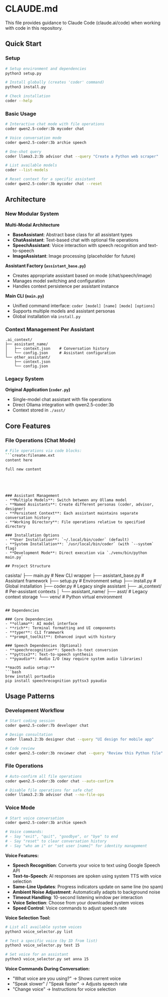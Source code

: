 # CLAUDE.md

This file provides guidance to Claude Code (claude.ai/code) when working with code in this repository.

## Quick Start

### Setup
```bash
# Setup environment and dependencies
python3 setup.py

# Install globally (creates 'coder' command)
python3 install.py

# Check installation
coder --help
```

### Basic Usage
```bash
# Interactive chat mode with file operations
coder qwen2.5-coder:3b mycoder chat

# Voice conversation mode
coder qwen2.5-coder:3b archie speech

# One-shot query
coder llama3.2:3b advisor chat --query "Create a Python web scraper"

# List available models
coder --list-models

# Reset context for a specific assistant
coder qwen2.5-coder:3b mycoder chat --reset
```

## Architecture

### New Modular System

**Multi-Modal Architecture**
- **BaseAssistant**: Abstract base class for all assistant types
- **ChatAssistant**: Text-based chat with optional file operations
- **SpeechAssistant**: Voice interaction with speech recognition and text-to-speech
- **ImageAssistant**: Image processing (placeholder for future)

**Assistant Factory (`assistant_base.py`)**
- Creates appropriate assistant based on mode (chat/speech/image)
- Manages model switching and configuration
- Handles context persistence per assistant instance

**Main CLI (`main.py`)**
- Unified command interface: `coder [model] [name] [mode] [options]`
- Supports multiple models and assistant personas
- Global installation via `install.py`

### Context Management Per Assistant
```
.ai_context/
├── assistant_name/
│   ├── context.json    # Conversation history
│   └── config.json     # Assistant configuration
└── other_assistant/
    ├── context.json
    └── config.json
```

### Legacy System

**Original Application (`coder.py`)**
- Single-model chat assistant with file operations
- Direct Ollama integration with qwen2.5-coder:3b
- Context stored in `./asst/`

## Core Features

### File Operations (Chat Mode)
```bash
# File operations via code blocks:
```create:filename.ext
content here
```

```update:filename.ext  
full new content
```

```read:filename.ext
```

```delete:filename.ext
```

```mkdir:dirname
```
```

### Assistant Management
- **Multiple Models**: Switch between any Ollama model
- **Named Assistants**: Create different personas (coder, advisor, designer)
- **Persistent Context**: Each assistant maintains separate conversation history
- **Working Directory**: File operations relative to specified directory

### Installation Options
- **User Installation**: `~/.local/bin/coder` (default)
- **System Installation**: `/usr/local/bin/coder` (with `--system` flag)
- **Development Mode**: Direct execution via `./venv/bin/python main.py`

## Project Structure
```
casista/
├── main.py              # New CLI wrapper
├── assistant_base.py    # Assistant framework
├── setup.py            # Environment setup
├── install.py          # Global installation
├── coder.py            # Legacy single assistant
├── .ai_context/        # Per-assistant contexts
│   └── assistant_name/
├── asst/              # Legacy context storage
└── venv/              # Python virtual environment
```

## Dependencies

### Core Dependencies
- **ollama**: AI model interface
- **rich**: Terminal formatting and UI components  
- **typer**: CLI framework
- **prompt_toolkit**: Enhanced input with history

### Speech Dependencies (Optional)
- **speechrecognition**: Speech-to-text conversion
- **pyttsx3**: Text-to-speech synthesis
- **pyaudio**: Audio I/O (may require system audio libraries)

**macOS audio setup:**
```bash
brew install portaudio
pip install speechrecognition pyttsx3 pyaudio
```

## Usage Patterns

### Development Workflow
```bash
# Start coding session
coder qwen2.5-coder:7b developer chat

# Design consultation  
coder llama3.2:3b designer chat --query "UI design for mobile app"

# Code review
coder qwen2.5-coder:3b reviewer chat --query "Review this Python file" --working-dir ./project
```

### File Operations
```bash
# Auto-confirm all file operations
coder qwen2.5-coder:3b coder chat --auto-confirm

# Disable file operations for safe chat
coder llama3.2:3b advisor chat --no-file-ops
```

### Voice Mode
```bash
# Start voice conversation
coder qwen2.5-coder:3b archie speech

# Voice commands:
# - Say "exit", "quit", "goodbye", or "bye" to end
# - Say "reset" to clear conversation history
# - Say "who am i" or "set user [name]" for identity management
```

**Voice Features:**
- **Speech Recognition**: Converts your voice to text using Google Speech API
- **Text-to-Speech**: AI responses are spoken using system TTS with voice selection
- **Same-Line Updates**: Progress indicators update on same line (no spam)
- **Ambient Noise Adjustment**: Automatically adapts to background noise
- **Timeout Handling**: 10-second listening window per interaction
- **Voice Selection**: Choose from your downloaded system voices
- **Speed Control**: Voice commands to adjust speech rate

**Voice Selection Tool:**
```bash
# List all available system voices
python3 voice_selector.py list

# Test a specific voice (by ID from list)
python3 voice_selector.py test 15

# Set voice for an assistant
python3 voice_selector.py set anna 15
```

**Voice Commands During Conversation:**
- "What voice are you using?" → Shows current voice
- "Speak slower" / "Speak faster" → Adjusts speech rate  
- "Change voice" → Instructions for voice selection